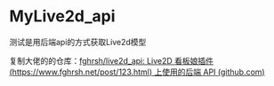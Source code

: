 # MyLive2d_api
测试是用后端api的方式获取Live2d模型

复制大佬的的仓库：[fghrsh/live2d_api: Live2D 看板娘插件 (https://www.fghrsh.net/post/123.html) 上使用的后端 API (github.com)](https://github.com/fghrsh/live2d_api)



